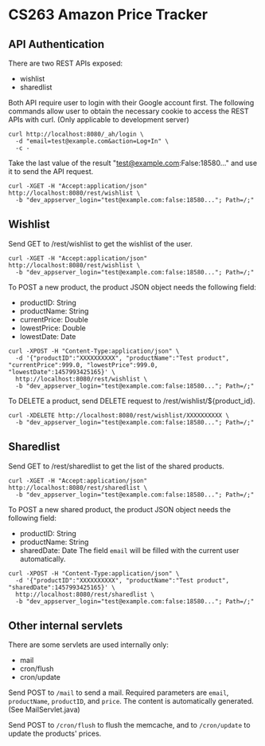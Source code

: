 # CS263 Amazon Price Tracker

## API Authentication

There are two REST APIs exposed:
- wishlist
- sharedlist

Both API require user to login with their Google account first.
The following commands allow user to obtain the necessary cookie to access the REST APIs with curl. (Only applicable to development server)

```
curl http://localhost:8080/_ah/login \
  -d "email=test@example.com&action=Log+In" \
  -c -
```
  
Take the last value of the result "test@example.com:False:18580..." and use it to send the API request.

```
curl -XGET -H "Accept:application/json" http://localhost:8080/rest/wishlist \
  -b "dev_appserver_login="test@example.com:false:18580..."; Path=/;"
```

## Wishlist

Send GET to /rest/wishlist to get the wishlist of the user.

```
curl -XGET -H "Accept:application/json" http://localhost:8080/rest/wishlist \
  -b "dev_appserver_login="test@example.com:false:18580..."; Path=/;"
```

To POST a new product, the product JSON object needs the following field:
- productID: String
- productName: String
- currentPrice: Double
- lowestPrice: Double
- lowestDate: Date

```
curl -XPOST -H "Content-Type:application/json" \
  -d '{"productID":"XXXXXXXXXX", "productName":"Test product", "currentPrice":999.0, "lowestPrice":999.0, "lowestDate":1457993425165}' \
  http://localhost:8080/rest/wishlist \
  -b "dev_appserver_login="test@example.com:false:18580..."; Path=/;"
```

To DELETE a product, send DELETE request to /rest/wishlist/${product_id}.

```
curl -XDELETE http://localhost:8080/rest/wishlist/XXXXXXXXXX \
  -b "dev_appserver_login="test@example.com:false:18580..."; Path=/;"
```

## Sharedlist

Send GET to /rest/sharedlist to get the list of the shared products.

```
curl -XGET -H "Accept:application/json" http://localhost:8080/rest/sharedlist \
  -b "dev_appserver_login="test@example.com:false:18580..."; Path=/;"
```

To POST a new shared product, the product JSON object needs the following field:
- productID: String
- productName: String
- sharedDate: Date
The field `email` will be filled with the current user automatically.

```
curl -XPOST -H "Content-Type:application/json" \
  -d '{"productID":"XXXXXXXXXX", "productName":"Test product", "sharedDate":1457993425165}' \
  http://localhost:8080/rest/sharedlist \
  -b "dev_appserver_login="test@example.com:false:18580..."; Path=/;"
```

## Other internal servlets

There are some servlets are used internally only:
- mail
- cron/flush
- cron/update

Send POST to `/mail` to send a mail. Required parameters are `email`, `productName`, `productID`, and `price`. The content is automatically generated. (See MailServlet.java)

Send POST to `/cron/flush` to flush the memcache, and to `/cron/update` to update the products' prices. 